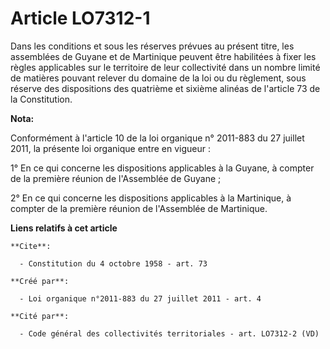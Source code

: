 # Article LO7312-1

Dans les conditions et sous les réserves prévues au présent titre, les assemblées de Guyane et de Martinique peuvent être
habilitées à fixer les règles applicables sur le territoire de leur collectivité dans un nombre limité de matières pouvant
relever du domaine de la loi ou du règlement, sous réserve des dispositions des quatrième et sixième alinéas de l'article 73
de la Constitution.

**Nota:**

Conformément à l'article 10 de la loi organique n° 2011-883 du 27 juillet 2011, la présente loi organique entre en vigueur : 

1° En ce qui concerne les dispositions applicables à la Guyane, à compter de la première réunion de l'Assemblée de Guyane ; 

2° En ce qui concerne les dispositions applicables à la Martinique, à compter de la première réunion de l'Assemblée de
Martinique.

**Liens relatifs à cet article**

	**Cite**:

	  - Constitution du 4 octobre 1958 - art. 73

	**Créé par**:

	  - Loi organique n°2011-883 du 27 juillet 2011 - art. 4

	**Cité par**:

	  - Code général des collectivités territoriales - art. LO7312-2 (VD)
